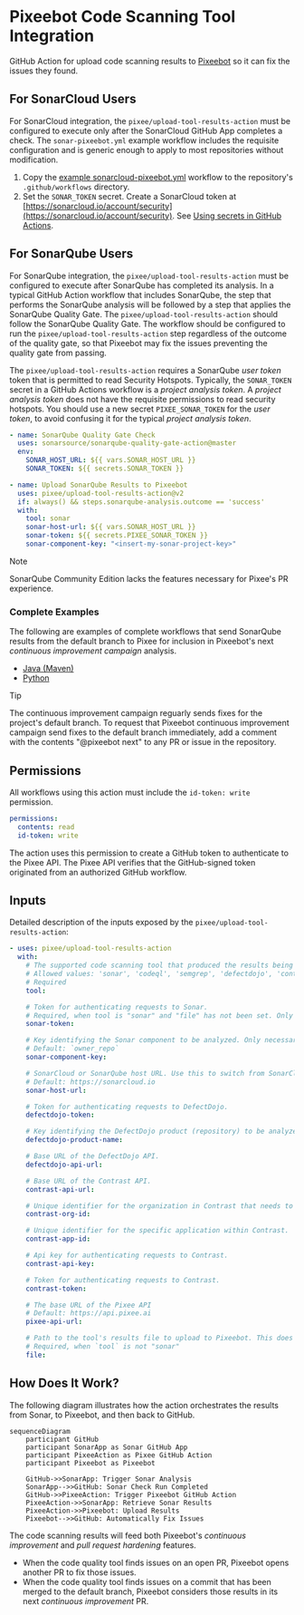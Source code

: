 # Pixeebot Code Scanning Tool Integration

GitHub Action for upload code scanning results to [Pixeebot](https://pixee.ai/)
so it can fix the issues they found.

## For SonarCloud Users

For SonarCloud integration, the `pixee/upload-tool-results-action` must be
configured to execute only after the SonarCloud GitHub App completes a check.
The `sonar-pixeebot.yml` example workflow includes the requisite configuration
and is generic enough to apply to most repositories without modification.

1. Copy the
   [example sonarcloud-pixeebot.yml](./examples/sonarcloud-pixeebot.yml)
   workflow to the repository's `.github/workflows` directory.
1. Set the `SONAR_TOKEN` secret. Create a SonarCloud token at
   [https://sonarcloud.io/account/security](https://sonarcloud.io/account/security).
   See
   [Using secrets in GitHub Actions](https://docs.github.com/en/actions/security-guides/using-secrets-in-github-actions).

## For SonarQube Users

For SonarQube integration, the `pixee/upload-tool-results-action` must be
configured to execute after SonarQube has completed its analysis. In a typical
GitHub Action workflow that includes SonarQube, the step that performs the
SonarQube analysis will be followed by a step that applies the SonarQube Quality
Gate. The `pixee/upload-tool-results-action` should follow the SonarQube Quality
Gate. The workflow should be configured to run the
`pixee/upload-tool-results-action` step regardless of the outcome of the quality
gate, so that Pixeebot may fix the issues preventing the quality gate from
passing.

The `pixee/upload-tool-results-action` requires a SonarQube _user token_ token
that is permitted to read Security Hotspots. Typically, the `SONAR_TOKEN` secret
in a GitHub Actions workflow is a _project analysis token_. A _project analysis
token_ does not have the requisite permissions to read security hotspots. You
should use a new secret `PIXEE_SONAR_TOKEN` for the _user token_, to avoid
confusing it for the typical _project analysis token_.

```yaml
- name: SonarQube Quality Gate Check
  uses: sonarsource/sonarqube-quality-gate-action@master
  env:
    SONAR_HOST_URL: ${{ vars.SONAR_HOST_URL }}
    SONAR_TOKEN: ${{ secrets.SONAR_TOKEN }}

- name: Upload SonarQube Results to Pixeebot
  uses: pixee/upload-tool-results-action@v2
  if: always() && steps.sonarqube-analysis.outcome == 'success'
  with:
    tool: sonar
    sonar-host-url: ${{ vars.SONAR_HOST_URL }}
    sonar-token: ${{ secrets.PIXEE_SONAR_TOKEN }}
    sonar-component-key: "<insert-my-sonar-project-key>"
```

<!-- prettier-ignore -->
> [!NOTE]
> SonarQube Community Edition lacks the features necessary for Pixee's PR
> experience.

### Complete Examples

The following are examples of complete workflows that send SonarQube results
from the default branch to Pixee for inclusion in Pixeebot's next _continuous
improvement campaign_ analysis.

- [Java (Maven)](./examples/sonarqube-pixeebot-maven.yml)
- [Python](./examples/sonarqube-python.yml)

<!-- prettier-ignore -->
> [!TIP]
> The continuous improvement campaign reguarly sends fixes for the project's
> default branch. To request that Pixeebot continuous improvement campaign send
> fixes to the default branch immediately, add a comment with the contents
> "@pixeebot next" to any PR or issue in the repository.

## Permissions

All workflows using this action must include the `id-token: write` permission.

```yaml
permissions:
  contents: read
  id-token: write
```

The action uses this permission to create a GitHub token to authenticate to the
Pixee API. The Pixee API verifies that the GitHub-signed token originated from
an authorized GitHub workflow.

## Inputs

Detailed description of the inputs exposed by the
`pixee/upload-tool-results-action`:

```yaml
- uses: pixee/upload-tool-results-action
  with:
    # The supported code scanning tool that produced the results being uploaded to Pixeebot.
    # Allowed values: 'sonar', 'codeql', 'semgrep', 'defectdojo', 'contrast'
    # Required
    tool:

    # Token for authenticating requests to Sonar.
    # Required, when tool is "sonar" and "file" has not been set. Only required for private repository.
    sonar-token:

    # Key identifying the Sonar component to be analyzed. Only necessary if deviating from Sonar's established convention.
    # Default: `owner_repo`
    sonar-component-key:

    # SonarCloud or SonarQube host URL. Use this to switch from SonarCloud to SonarQube.
    # Default: https://sonarcloud.io
    sonar-host-url:

    # Token for authenticating requests to DefectDojo.
    defectdojo-token:

    # Key identifying the DefectDojo product (repository) to be analyzed.
    defectdojo-product-name:

    # Base URL of the DefectDojo API.
    defectdojo-api-url:

    # Base URL of the Contrast API.
    contrast-api-url:

    # Unique identifier for the organization in Contrast that needs to be analyzed.
    contrast-org-id:

    # Unique identifier for the specific application within Contrast.
    contrast-app-id:

    # Api key for authenticating requests to Contrast.
    contrast-api-key:

    # Token for authenticating requests to Contrast.
    contrast-token:

    # The base URL of the Pixee API
    # Default: https://api.pixee.ai
    pixee-api-url:

    # Path to the tool's results file to upload to Pixeebot. This does not apply to Sonar integration, because the action retrieves the results directly from Sonar.
    # Required, when `tool` is not "sonar"
    file:
```

## How Does It Work?

The following diagram illustrates how the action orchestrates the results from
Sonar, to Pixeebot, and then back to GitHub.

```mermaid
sequenceDiagram
    participant GitHub
    participant SonarApp as Sonar GitHub App
    participant PixeeAction as Pixee GitHub Action
    participant Pixeebot as Pixeebot

    GitHub->>SonarApp: Trigger Sonar Analysis
    SonarApp-->>GitHub: Sonar Check Run Completed
    GitHub->>PixeeAction: Trigger Pixeebot GitHub Action
    PixeeAction->>SonarApp: Retrieve Sonar Results
    PixeeAction->>Pixeebot: Upload Results
    Pixeebot-->>GitHub: Automatically Fix Issues
```

The code scanning results will feed both Pixeebot's _continuous improvement_ and
_pull request hardening_ features.

- When the code quality tool finds issues on an open PR, Pixeebot opens another
  PR to fix those issues.
- When the code quality tool finds issues on a commit that has been merged to
  the default branch, Pixeebot considers those results in its next _continuous
  improvement_ PR.
